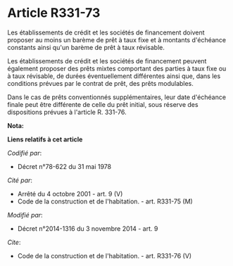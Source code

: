 # Article R331-73

Les établissements de crédit et les sociétés de financement doivent proposer au moins un barème de prêt à taux fixe et à
montants d'échéance constants ainsi qu'un barème de prêt à taux révisable. 

Les établissements de crédit et les sociétés de financement peuvent également proposer des prêts mixtes comportant des
parties à taux fixe ou à taux révisable, de durées éventuellement différentes ainsi que, dans les conditions prévues par le
contrat de prêt, des prêts modulables. 

Dans le cas de prêts conventionnés supplémentaires, leur date d'échéance finale peut être différente de celle du prêt
initial, sous réserve des dispositions prévues à l'article R. 331-76.

**Nota:**



**Liens relatifs à cet article**

_Codifié par_:

  - Décret n°78-622 du 31 mai 1978

_Cité par_:

  - Arrêté du 4 octobre 2001 - art. 9 (V)
  - Code de la construction et de l'habitation. - art. R331-75 (M)

_Modifié par_:

  - Décret n°2014-1316 du 3 novembre 2014 - art. 9

_Cite_:

  - Code de la construction et de l'habitation. - art. R331-76 (V)
